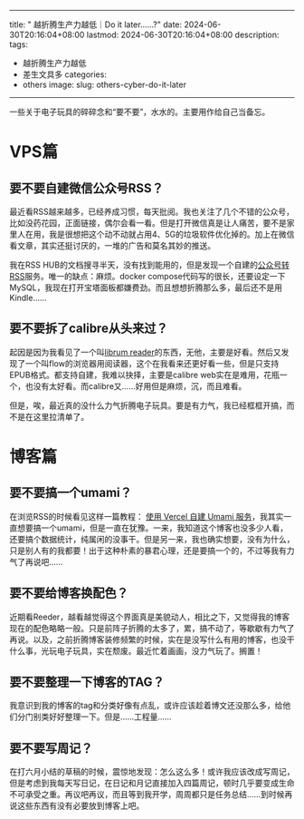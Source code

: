 




---
title: " 越折腾生产力越低｜Do it later......?"
date: 2024-06-30T20:16:04+08:00
lastmod: 2024-06-30T20:16:04+08:00
description: 
tags:
- 越折腾生产力越低
- 差生文具多
categories:
- others
image: 
slug: others-cyber-do-it-later
---




一些关于电子玩具的碎碎念和“要不要”，水水的。主要用作给自己当备忘。

# VPS篇

## 要不要自建微信公众号RSS？

最近看RSS越来越多，已经养成习惯，每天批阅。我也关注了几个不错的公众号，比如没药花园，正面链接，偶尔会看一看。但是打开微信真是让人痛苦，要不是家里人在用，我是很想把这个动不动就占用4、5G的垃圾软件优化掉的。加上在微信看文章，其实还挺讨厌的，一堆的广告和莫名其妙的推送。

我在RSS HUB的文档搜寻半天，没有找到能用的，但是发现一个自建的[公众号转RSS](https://github.com/cooderl/wewe-rss)服务。唯一的缺点：麻烦。docker compose代码写的很长，还要设定一下MySQL，我现在打开宝塔面板都嫌费劲。而且想想折腾那么多，最后还不是用Kindle……

## 要不要拆了calibre从头来过？

起因是因为我看见了一个叫[librum reader](https://librumreader.com)的东西，无他，主要是好看。然后又发现了一个叫flow的浏览器用阅读器，这个在我看来还更好看一些，但是只支持EPUB格式。都支持自建，我难以抉择，主要是calibre web实在是难用，花瓶一个，也没有太好看。而calibre又……好用但是麻烦，沉，而且难看。

但是，唉，最近真的没什么力气折腾电子玩具。要是有力气，我已经框框开搞，而不是在这里拉清单了。
# 博客篇

## 要不要搞一个umami？

在浏览RSS的时候看见这样一篇教程： [使用 Vercel 自建 Umami 服务](https://thewanderingallison.github.io/posts/how_to_host_umami_on_vercel/)，我其实一直想要搞一个umami，但是一直在犹豫。一来，我知道这个博客也没多少人看，还要搞个数据统计，纯属闲的没事干。但是另一来，我也确实想要，没有为什么，只是别人有的我都要！出于这种朴素的暴君心理，还是要搞一个的，不过等我有力气了再说吧……

## 要不要给博客换配色？

近期看Reeder，越看越觉得这个界面真是美貌动人，相比之下，又觉得我的博客现在的配色略略一般。只是前阵子折腾的太多了，累，搞不动了，等歇歇有力气了再说。以及，之前折腾博客装修频繁的时候，实在是没写什么有用的博客，也没干什么事，光玩电子玩具，实在颓废。最近忙着画画，没力气玩了。搁置！

## 要不要整理一下博客的TAG？

我意识到我的博客的tag和分类好像有点乱，或许应该趁着博文还没那么多，给他们分门别类好好整理一下。但是……工程量…… 

## 要不要写周记？

在打六月小结的草稿的时候，震惊地发现：怎么这么多！或许我应该改成写周记，但是考虑到我每天写日记，在日记和月记直接加入四篇周记，顿时几乎要变成生命不可承受之重。再议吧再议，而且等到我开学，周周都只是任务总结……到时候再说这些东西有没有必要放到博客上吧。